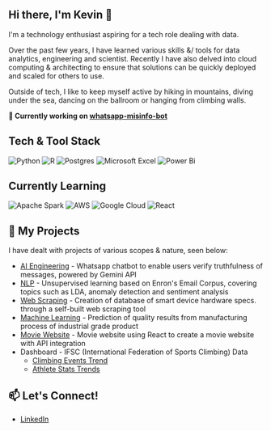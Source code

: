 ## Hi there, I'm Kevin 👋

<!--
**kevinkyhalim/kevinkyhalim** is a ✨ _special_ ✨ repository because its `README.md` (this file) appears on your GitHub profile.

Here are some ideas to get you started:

- 🔭 I’m currently working on ...
- 🌱 I’m currently learning ...
- 👯 I’m looking to collaborate on ...
- 🤔 I’m looking for help with ...
- 💬 Ask me about ...
- 📫 How to reach me: ...
- 😄 Pronouns: ...
- ⚡ Fun fact: ...
-->

I'm a technology enthusiast aspiring for a tech role dealing with data.

Over the past few years, I have learned various skills &/ tools for data analytics, engineering and scientist. Recently I have also delved into cloud computing & architecting to ensure that solutions can be quickly deployed and scaled for others to use.

Outside of tech, I like to keep myself active by hiking in mountains, diving under the sea, dancing on the ballroom or hanging from climbing walls.

**🔭 Currently working on [whatsapp-misinfo-bot](https://github.com/kevinkyhalim/misinfo-whatsapp-bot)**

## Tech & Tool Stack
![Python](https://img.shields.io/badge/python-3670A0?style=for-the-badge&logo=python&logoColor=ffdd54)
![R](https://img.shields.io/badge/r-%23276DC3.svg?style=for-the-badge&logo=r&logoColor=white)
![Postgres](https://img.shields.io/badge/postgres-%23316192.svg?style=for-the-badge&logo=postgresql&logoColor=white)
![Microsoft Excel](https://img.shields.io/badge/Microsoft_Excel-217346?style=for-the-badge&logo=microsoft-excel&logoColor=white)
![Power Bi](https://img.shields.io/badge/power_bi-F2C811?style=for-the-badge&logo=powerbi&logoColor=black)

## Currently Learning
![Apache Spark](https://img.shields.io/badge/Apache%20Spark-FDEE21?style=flat-square&logo=apachespark&logoColor=black)
![AWS](https://img.shields.io/badge/AWS-%23FF9900.svg?style=for-the-badge&logo=amazon-aws&logoColor=white)
![Google Cloud](https://img.shields.io/badge/GoogleCloud-%234285F4.svg?style=for-the-badge&logo=google-cloud&logoColor=white)
![React](https://img.shields.io/badge/react-%2320232a.svg?style=for-the-badge&logo=react&logoColor=%2361DAFB)

## 📂 My Projects
I have dealt with projects of various scopes & nature, seen below:
- [AI Engineering](https://github.com/kevinkyhalim/misinfo-whatsapp-bot) - Whatsapp chatbot to enable users verify truthfulness of messages, powered by Gemini API
- [NLP](https://github.com/kevinkyhalim/enron_ind5003) - Unsupervised learning based on Enron's Email Corpus, covering topics such as LDA, anomaly detection and sentiment analysis
- [Web Scraping]() - Creation of database of smart device hardware specs. through a self-built web scraping tool
- [Machine Learning]() - Prediction of quality results from manufacturing process of industrial grade product
- [Movie Website](https://github.com/kevinkyhalim/react_movie_website) - Movie website using React to create a movie website with API integration
- Dashboard - IFSC (International Federation of Sports Climbing) Data
    - [Climbing Events Trend](https://public.tableau.com/app/profile/kevin.halim4485/viz/IFSC_general_overview/IFSCEventsMedalsOverTheYears)
    - [Athlete Stats Trends](https://public.tableau.com/app/profile/kevin.halim4485/viz/ifsc_viz2/ClimbingAthletesTrendOverTime)

## 📫 Let's Connect!
- [LinkedIn](www.linkedin.com/in/kevinkyhalim)
